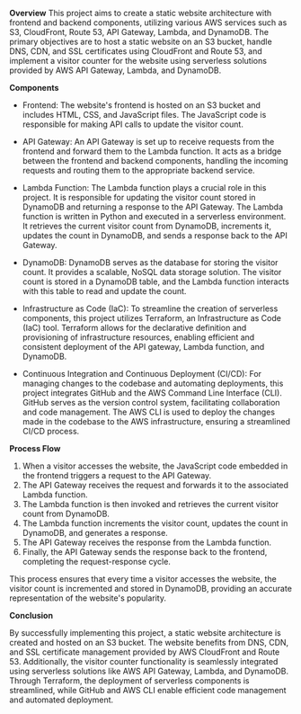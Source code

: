 **Overview**
This project aims to create a static website architecture with frontend and backend components, utilizing various AWS services such as S3, CloudFront, Route 53, API Gateway, Lambda, and DynamoDB. The primary objectives are to host a static website on an S3 bucket, handle DNS, CDN, and SSL certificates using CloudFront and Route 53, and implement a visitor counter for the website using serverless solutions provided by AWS API Gateway, Lambda, and DynamoDB.

**Components**

- Frontend: The website's frontend is hosted on an S3 bucket and includes HTML, CSS, and JavaScript files. The JavaScript code is responsible for making API calls to update the visitor count.

- API Gateway: An API Gateway is set up to receive requests from the frontend and forward them to the Lambda function. It acts as a bridge between the frontend and backend components, handling the incoming requests and routing them to the appropriate backend service.

- Lambda Function: The Lambda function plays a crucial role in this project. It is responsible for updating the visitor count stored in DynamoDB and returning a response to the API Gateway. The Lambda function is written in Python and executed in a serverless environment. It retrieves the current visitor count from DynamoDB, increments it, updates the count in DynamoDB, and sends a response back to the API Gateway.

- DynamoDB: DynamoDB serves as the database for storing the visitor count. It provides a scalable, NoSQL data storage solution. The visitor count is stored in a DynamoDB table, and the Lambda function interacts with this table to read and update the count.

- Infrastructure as Code (IaC): To streamline the creation of serverless components, this project utilizes Terraform, an Infrastructure as Code (IaC) tool. Terraform allows for the declarative definition and provisioning of infrastructure resources, enabling efficient and consistent deployment of the API gateway, Lambda function, and DynamoDB.

- Continuous Integration and Continuous Deployment (CI/CD): For managing changes to the codebase and automating deployments, this project integrates GitHub and the AWS Command Line Interface (CLI). GitHub serves as the version control system, facilitating collaboration and code management. The AWS CLI is used to deploy the changes made in the codebase to the AWS infrastructure, ensuring a streamlined CI/CD process.

**Process Flow**

1. When a visitor accesses the website, the JavaScript code embedded in the frontend triggers a request to the API Gateway.
2. The API Gateway receives the request and forwards it to the associated Lambda function.
3. The Lambda function is then invoked and retrieves the current visitor count from DynamoDB.
4. The Lambda function increments the visitor count, updates the count in DynamoDB, and generates a response.
5. The API Gateway receives the response from the Lambda function.
6. Finally, the API Gateway sends the response back to the frontend, completing the request-response cycle.

This process ensures that every time a visitor accesses the website, the visitor count is incremented and stored in DynamoDB, providing an accurate representation of the website's popularity.

**Conclusion**

By successfully implementing this project, a static website architecture is created and hosted on an S3 bucket. The website benefits from DNS, CDN, and SSL certificate management provided by AWS CloudFront and Route 53. Additionally, the visitor counter functionality is seamlessly integrated using serverless solutions like AWS API Gateway, Lambda, and DynamoDB. Through Terraform, the deployment of serverless components is streamlined, while GitHub and AWS CLI enable efficient code management and automated deployment.
